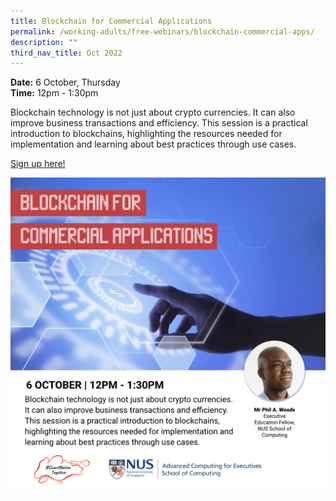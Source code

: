 ```yaml
---
title: Blockchain for Commercial Applications
permalink: /working-adults/free-webinars/blockchain-commercial-apps/
description: ""
third_nav_title: Oct 2022
---
```

**Date:** 6 October, Thursday
<br> **Time:** 12pm - 1:30pm

Blockchain technology is not just about crypto currencies. It can also improve business transactions and efficiency. This session is a practical introduction to blockchains, highlighting the resources needed for implementation and learning about best practices through use cases. 

[Sign up here!](https://go.gov.sg/wa-blockchain-oct22)

![Free webinar on blockchain for commercial applications for working adults](/images/oct%202022/wa_6%20oct.jpeg)
